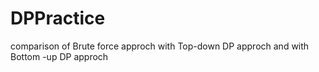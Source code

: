 # DPPractice
comparison of Brute force approch with Top-down DP approch and with Bottom -up DP approch 
